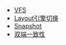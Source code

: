 <!-- docs/feature/feature3.0/_sidebar.md -->

* [VFS](feature/feature3.0/vfs.md)
* [Layout引擎切换](feature/feature3.0/layout.md)
* [Snapshot](feature/feature3.0/render-node-snapshot.md)
* [双端一致性](feature/feature3.0/cross-platform-consistency.md)

